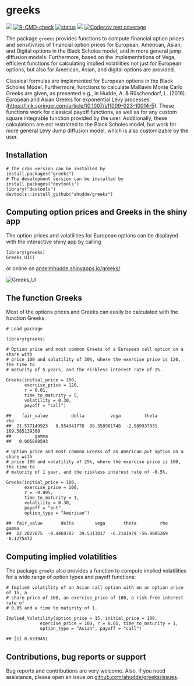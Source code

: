 # greeks
![](https://www.r-pkg.org/badges/version/greeks)
[![R-CMD-check](https://github.com/ahudde/greeks/actions/workflows/R-CMD-check.yaml/badge.svg)](https://github.com/ahudde/greeks/actions/workflows/R-CMD-check.yaml)
[![status](https://joss.theoj.org/papers/61ae139acab91fdb0664b33a23e43c93/status.svg)](https://joss.theoj.org/papers/61ae139acab91fdb0664b33a23e43c93)
![](https://cranlogs.r-pkg.org/badges/greeks)
[![Codecov test coverage](https://codecov.io/gh/ahudde/greeks/branch/main/graph/badge.svg)](https://app.codecov.io/gh/ahudde/greeks?branch=main)

The package `greeks` provides functions to compute financial option prices and
sensitivities of financial option prices for European, American, Asian, and
Digital options in the Black Scholes model, and in more general jump diffusion
models.
Furthermore, based on the implementations of Vega, efficient functions for
calculating implied volatilities not just for European options, but also for
American, Asian, and digital options are provided.

Classical formulas are implemented for European options in the Black Scholes
Model. 
Furthermore, functions to calculate Malliavin Monte Carlo Greeks are given, as
presented e.g., in Hudde, A. & Rüschendorf, L. (2016). 
European and Asian Greeks for exponential Lévy processes
(https://link.springer.com/article/10.1007/s11009-023-10014-5).
These functions work for classical payoff functions, as well as for any custom
square integrable function provided by the user.
Additionally, these calculations are not restricted to the Black Scholes model,
but work for more general Lévy Jump diffusion model, which is also customizable
by the user.

## Installation

    # The cran version can be installed by 
    install.packages("greeks")
    # The development version can be installed by
    install.packages("devtools")
    library("devtools")
    devtools::install_github("ahudde/greeks")

## Computing option prices and Greeks in the shiny app

The option prices and volatilities for European options can be displayed with
the interactive shiny app by calling

    library(greeks)
    Greeks_UI()

or online on
[anselmhudde.shinyapps.io/greeks/](https://anselmhudde.shinyapps.io/greeks/)

![Greeks_UI](https://user-images.githubusercontent.com/60978072/213740981-c66ad01b-0833-4986-bc59-e9d61c94eb27.png)

## The function Greeks

Most of the options prices and Greeks can easily be calculated with the function
Greeks.

    # Load package

    library(greeks)

    # Option price and most common Greeks of a European call option on a share with
    # price 100 and volatility of 30%, where the exercise price is 120, the time to
    # maturity of 5 years, and the riskless interest rate of 1%.

    Greeks(initial_price = 100,
           exercise_price = 120,
           r = 0.01,
           time_to_maturity = 5,
           volatility = 0.30,
           payoff = "call")

    ##    fair_value         delta          vega         theta           rho 
    ##  21.577149923   0.554941778  88.358901748  -2.989937331 169.585139380 
    ##         gamma 
    ##   0.005890593

    # Option price and most common Greeks of an American put option on a share with
    # price 100 and volatility of 25%, where the exercise price is 100, the time to
    # maturity of 1 year, and the riskless interest rate of -0.5%.

    Greeks(initial_price = 100,
           exercise_price = 100,
           r = -0.005,
           time_to_maturity = 1,
           volatility = 0.30,
           payoff = "put",
           option_type = "American")

    ##  fair_value       delta        vega       theta         rho       gamma 
    ##  12.2027075  -0.4469782  39.5313017  -6.2141979 -56.9005269  -0.1275472
    
## Computing implied volatilities

The package `greeks` also provides a function to compute implied volatilities
for a wide range of option types and payoff functions:

    # Implied volatility of an Asian call option with on an option price of 15, a
    # share price of 100, an exercise_price of 100, a risk-free interest rate of
    # 0.05 and a time to maturity of 1.
    
    Implied_Volatility(option_price = 15, initial_price = 100,
                 exercise_price = 100, r = 0.05, time_to_maturity = 1,
                 option_type = "Asian", payoff = "call")
    
    ## [1] 0.6330451

## Contributions, bug reports or support

Bug reports and contributions are very welcome.
Also, if you need assistance, please open an issue on [github.com/ahudde/greeks/issues](https://github.com/ahudde/greeks/issues).
